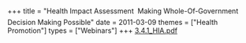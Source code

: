 +++
title = "Health Impact Assessment  Making Whole-Of-Government Decision Making Possible"
date = 2011-03-09
themes = ["Health Promotion"]
types = ["Webinars"]
+++
[3.4.1_HIA.pdf](/files/3.4.1_HIA.pdf)
